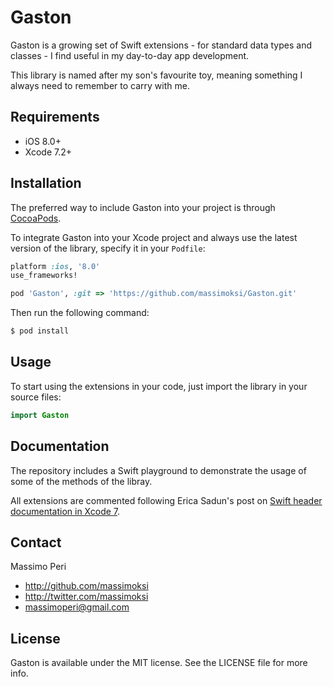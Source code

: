 # Gaston

Gaston is a growing set of Swift extensions - for standard data types and classes - I find useful in my day-to-day app development.

This library is named after my son's favourite toy, meaning something I always need to remember to carry with me.

## Requirements

- iOS 8.0+
- Xcode 7.2+

## Installation

The preferred way to include Gaston into your project is through [CocoaPods](http://cocoapods.org).

To integrate Gaston into your Xcode project and always use the latest version of the library, specify it in your `Podfile`:

```ruby
platform :ios, '8.0'
use_frameworks!

pod 'Gaston', :git => 'https://github.com/massimoksi/Gaston.git'
```

Then run the following command:

```bash
$ pod install
```

## Usage

To start using the extensions in your code, just import the library in your source files:

```swift
import Gaston
```

## Documentation

The repository includes a Swift playground to demonstrate the usage of some of the methods of the libray.

All extensions are commented following Erica Sadun's post on [Swift header documentation in Xcode 7](http://ericasadun.com/2015/06/14/swift-header-documentation-in-xcode-7/).

## Contact

Massimo Peri

- http://github.com/massimoksi
- http://twitter.com/massimoksi
- massimoperi@gmail.com

## License

Gaston is available under the MIT license. See the LICENSE file for more info.
